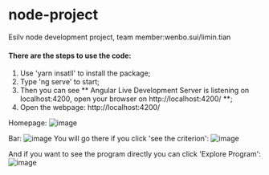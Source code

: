 # node-project
Esilv node development project, team member:wenbo.sui/limin.tian
#### There are the steps to use the code:
1. Use 'yarn insatll' to install the package;
2. Type 'ng serve' to start;
3. Then you can see ** Angular Live Development Server is listening on localhost:4200, open your browser on http://localhost:4200/ **;
4. Open the webpage: http://localhost:4200/

Homepage:
![image](https://github.com/azddzasw/web-learning-app/assets/109863412/ef7896c0-7e76-4b21-b25a-ab92b5cda141)

Bar:
![image](https://github.com/azddzasw/web-learning-app/assets/109863412/ebcb80af-922d-4801-99eb-db395c89b10f)
You will go there if you click 'see the criterion':
![image](https://github.com/azddzasw/web-learning-app/assets/109863412/01fe3e1c-2c7c-4882-9ed1-7d9cfec3892c)

And if you want to see the program directly you can click 'Explore Program':
![image](https://github.com/azddzasw/web-learning-app/assets/109863412/c9d65f35-aac2-4a95-9888-9170f82fe32a)



